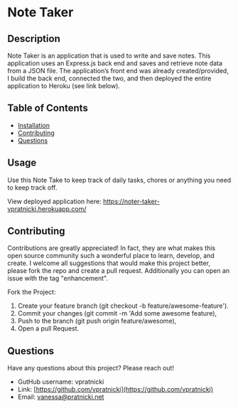 # Note Taker

## Description

Note Taker is an application that is used to write and save notes. This application uses an Express.js back end and saves and retrieve note data from a JSON file. The application’s front end was already created/provided, I build the back end, connected the two, and then deployed the entire application to Heroku (see link below).

## Table of Contents

- [Installation](#installation)
- [Contributing](#contributing)
- [Questions](#questions)

## Usage

Use this Note Take to keep track of daily tasks, chores or anything you need to keep track off. 

View deployed application here: https://noter-taker-vpratnicki.herokuapp.com/

## Contributing 

Contributions are greatly appreciated! In fact, they are what makes this open source community such a wonderful place to learn, develop, and create. I welcome all suggestions that would make this project better, please fork the repo and create a pull request. Additionally you can open an issue with the tag "enhancement". 

Fork the Project: 
1. Create your feature branch (git checkout -b feature/awesome-feature'). 
2. Commit your changes (git commit -m 'Add some awesome feature), 
3. Push to the branch (git push origin feature/awesome), 
4. Open a pull Request.

## Questions

Have any questions about this project? Please reach out! 

- GutHub username: vpratnicki
- Link: [https://github.com/vpratnicki](https://github.com/vpratnicki)
- Email: vanessa@pratnicki.net

